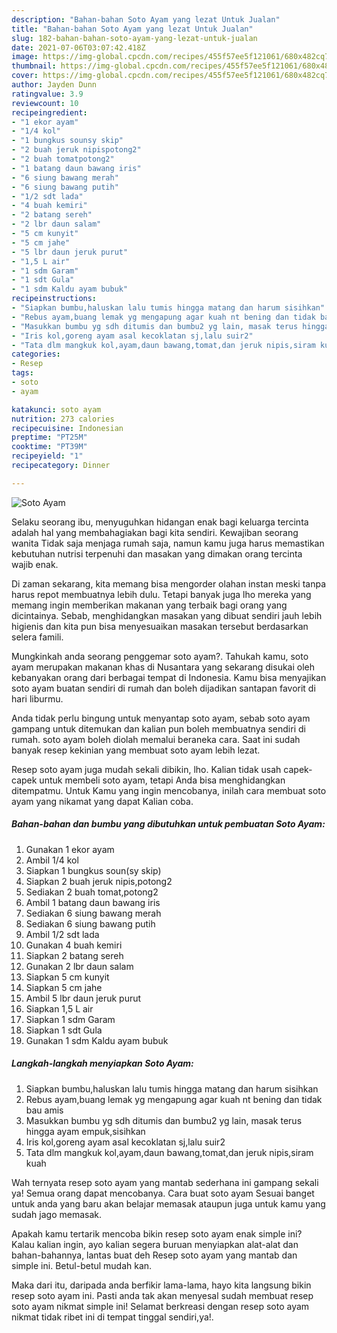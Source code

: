 ```yaml
---
description: "Bahan-bahan Soto Ayam yang lezat Untuk Jualan"
title: "Bahan-bahan Soto Ayam yang lezat Untuk Jualan"
slug: 182-bahan-bahan-soto-ayam-yang-lezat-untuk-jualan
date: 2021-07-06T03:07:42.418Z
image: https://img-global.cpcdn.com/recipes/455f57ee5f121061/680x482cq70/soto-ayam-foto-resep-utama.jpg
thumbnail: https://img-global.cpcdn.com/recipes/455f57ee5f121061/680x482cq70/soto-ayam-foto-resep-utama.jpg
cover: https://img-global.cpcdn.com/recipes/455f57ee5f121061/680x482cq70/soto-ayam-foto-resep-utama.jpg
author: Jayden Dunn
ratingvalue: 3.9
reviewcount: 10
recipeingredient:
- "1 ekor ayam"
- "1/4 kol"
- "1 bungkus sounsy skip"
- "2 buah jeruk nipispotong2"
- "2 buah tomatpotong2"
- "1 batang daun bawang iris"
- "6 siung bawang merah"
- "6 siung bawang putih"
- "1/2 sdt lada"
- "4 buah kemiri"
- "2 batang sereh"
- "2 lbr daun salam"
- "5 cm kunyit"
- "5 cm jahe"
- "5 lbr daun jeruk purut"
- "1,5 L air"
- "1 sdm Garam"
- "1 sdt Gula"
- "1 sdm Kaldu ayam bubuk"
recipeinstructions:
- "Siapkan bumbu,haluskan lalu tumis hingga matang dan harum sisihkan"
- "Rebus ayam,buang lemak yg mengapung agar kuah nt bening dan tidak bau amis"
- "Masukkan bumbu yg sdh ditumis dan bumbu2 yg lain, masak terus hingga ayam empuk,sisihkan"
- "Iris kol,goreng ayam asal kecoklatan sj,lalu suir2"
- "Tata dlm mangkuk kol,ayam,daun bawang,tomat,dan jeruk nipis,siram kuah"
categories:
- Resep
tags:
- soto
- ayam

katakunci: soto ayam 
nutrition: 273 calories
recipecuisine: Indonesian
preptime: "PT25M"
cooktime: "PT39M"
recipeyield: "1"
recipecategory: Dinner

---
```



![Soto Ayam](https://img-global.cpcdn.com/recipes/455f57ee5f121061/680x482cq70/soto-ayam-foto-resep-utama.jpg)

Selaku seorang ibu, menyuguhkan hidangan enak bagi keluarga tercinta adalah hal yang membahagiakan bagi kita sendiri. Kewajiban seorang  wanita Tidak saja menjaga rumah saja, namun kamu juga harus memastikan kebutuhan nutrisi terpenuhi dan masakan yang dimakan orang tercinta wajib enak.

Di zaman  sekarang, kita memang bisa mengorder olahan instan meski tanpa harus repot membuatnya lebih dulu. Tetapi banyak juga lho mereka yang memang ingin memberikan makanan yang terbaik bagi orang yang dicintainya. Sebab, menghidangkan masakan yang dibuat sendiri jauh lebih higienis dan kita pun bisa menyesuaikan masakan tersebut berdasarkan selera famili. 



Mungkinkah anda seorang penggemar soto ayam?. Tahukah kamu, soto ayam merupakan makanan khas di Nusantara yang sekarang disukai oleh kebanyakan orang dari berbagai tempat di Indonesia. Kamu bisa menyajikan soto ayam buatan sendiri di rumah dan boleh dijadikan santapan favorit di hari liburmu.

Anda tidak perlu bingung untuk menyantap soto ayam, sebab soto ayam gampang untuk ditemukan dan kalian pun boleh membuatnya sendiri di rumah. soto ayam boleh diolah memalui beraneka cara. Saat ini sudah banyak resep kekinian yang membuat soto ayam lebih lezat.

Resep soto ayam juga mudah sekali dibikin, lho. Kalian tidak usah capek-capek untuk membeli soto ayam, tetapi Anda bisa menghidangkan ditempatmu. Untuk Kamu yang ingin mencobanya, inilah cara membuat soto ayam yang nikamat yang dapat Kalian coba.

<!--inarticleads1-->

##### Bahan-bahan dan bumbu yang dibutuhkan untuk pembuatan Soto Ayam:

1. Gunakan 1 ekor ayam
1. Ambil 1/4 kol
1. Siapkan 1 bungkus soun(sy skip)
1. Siapkan 2 buah jeruk nipis,potong2
1. Sediakan 2 buah tomat,potong2
1. Ambil 1 batang daun bawang iris
1. Sediakan 6 siung bawang merah
1. Sediakan 6 siung bawang putih
1. Ambil 1/2 sdt lada
1. Gunakan 4 buah kemiri
1. Siapkan 2 batang sereh
1. Gunakan 2 lbr daun salam
1. Siapkan 5 cm kunyit
1. Siapkan 5 cm jahe
1. Ambil 5 lbr daun jeruk purut
1. Siapkan 1,5 L air
1. Siapkan 1 sdm Garam
1. Siapkan 1 sdt Gula
1. Gunakan 1 sdm Kaldu ayam bubuk




<!--inarticleads2-->

##### Langkah-langkah menyiapkan Soto Ayam:

1. Siapkan bumbu,haluskan lalu tumis hingga matang dan harum sisihkan
1. Rebus ayam,buang lemak yg mengapung agar kuah nt bening dan tidak bau amis
1. Masukkan bumbu yg sdh ditumis dan bumbu2 yg lain, masak terus hingga ayam empuk,sisihkan
1. Iris kol,goreng ayam asal kecoklatan sj,lalu suir2
1. Tata dlm mangkuk kol,ayam,daun bawang,tomat,dan jeruk nipis,siram kuah




Wah ternyata resep soto ayam yang mantab sederhana ini gampang sekali ya! Semua orang dapat mencobanya. Cara buat soto ayam Sesuai banget untuk anda yang baru akan belajar memasak ataupun juga untuk kamu yang sudah jago memasak.

Apakah kamu tertarik mencoba bikin resep soto ayam enak simple ini? Kalau kalian ingin, ayo kalian segera buruan menyiapkan alat-alat dan bahan-bahannya, lantas buat deh Resep soto ayam yang mantab dan simple ini. Betul-betul mudah kan. 

Maka dari itu, daripada anda berfikir lama-lama, hayo kita langsung bikin resep soto ayam ini. Pasti anda tak akan menyesal sudah membuat resep soto ayam nikmat simple ini! Selamat berkreasi dengan resep soto ayam nikmat tidak ribet ini di tempat tinggal sendiri,ya!.

